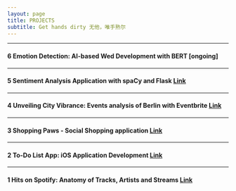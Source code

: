```yaml
---
layout: page
title: PROJECTS
subtitle: Get hands dirty 无他，唯手熟尔
---
```




---
#### 6 Emotion Detection: AI-based Wed Development with BERT [ongoing]

<!-- (_posts/2024-03-01-Emotion-Detection-AI-Based-Web-Development.md) -->


---
#### 5 Sentiment Analysis Application with spaCy and Flask [Link](_posts/2023-12-01-Sentiment-Analysis-spaCy-Flask.md)

---
#### 4 Unveiling City Vibrance: Events analysis of Berlin with Eventbrite [Link](_posts/2023-05-30-Unveil-City-Vibrance.md)

---
#### 3 Shopping Paws - Social Shopping application [Link](https://github.com/3-paws/3p.git)

---
#### 2 To-Do List App: iOS Application Development [Link](_posts/2023-01-20-iOS-Application-Development.md)

---
#### 1 Hits on Spotify: Anatomy of Tracks, Artists and Streams [Link](_posts/2022-08-01-Hits-on-Spotify.md)
